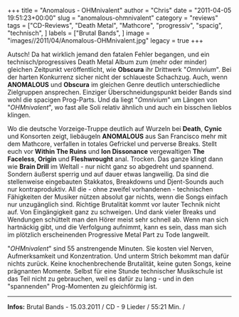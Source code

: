 +++
title = "Anomalous - OHMnivalent"
author = "Chris"
date = "2011-04-05 19:51:23+00:00"
slug = "anomalous-ohmnivalent"
category = "reviews"
tags = ["CD-Reviews", "Death Metal", "Mathcore", "progressiv", "spacig", "technisch", ]
labels = ["Brutal Bands", ]
image = "images//2011/04/Anomalous-OHMnivalent.jpg"
legacy = true
+++

Autsch! Da hat wirklich jemand den fatalen Fehler begangen, und ein technisch/progressives Death Metal Album zum (mehr oder minder) gleichen Zeitpunkt veröffentlicht, wie **Obscura** ihr Drittwerk "_Omnivium_". Bei der harten Konkurrenz sicher nicht der schlaueste Schachzug. Auch, wenn **ANOMALOUS** und **Obscura** im gleichen Genre deutlich unterschiedliche Zielgruppen ansprechen. Einziger Überschneidungspunkt beider Bands sind wohl die spacigen Prog-Parts. Und da liegt "_Omnivium_" um Längen von "_OHMnivalent_", wo fast alle Soli relativ ähnlich und auch ein bisschen lieblos klingen.

Wo die deutsche Vorzeige-Truppe deutlich auf Wurzeln bei **Death**, **Cynic** und Konsorten zeigt, liebäugeln **ANOMALOUS** aus San Francisco mehr mit dem Mathcore, verfallen in totales Gefrickel und perverse Breaks. Stellt euch vor **Within The Ruins** und **Ion Dissonance** vergewaltigen **The Faceless**, **Origin** und **Fleshwrought** anal. Trocken. Das ganze klingt dann wie **Brain Drill** im Weltall - nur nicht ganz so abgedreht und spannend. Sondern äußerst sperrig und auf dauer etwas langweilig. Da sind die stellenweise eingebauten Stakkatos, Breakdowns und Djent-Sounds auch nur kontraproduktiv.
All die - ohne zweifel vorhandenen - technischen Fähigkeiten der Musiker nützen absolut gar nichts, wenn die Songs einfach nur unzugänglich sind. Richtige Brutalität kommt vor lauter Technik nicht auf. Von Eingängigkeit ganz zu schweigen. Und dank vieler Breaks und Wendungen schüttelt man den Hörer meist sehr schnell ab. Wenn man sich hartnäckig gibt, und die Verfolgung aufnimmt, kann es sein, dass man sich im plötzlich erscheinenden Progressive Metal Part zu Tode langweilt.

"_OHMnivalent_" sind 55 anstrengende Minuten. Sie kosten viel Nerven, Aufmerksamkeit und Konzentration. Und unterm Strich bekommt man dafür nichts zurück. Keine knochenbrechende Brutalität, keine guten Songs, keine prägnanten Momente. Selbst für eine Stunde technischer Musikschule ist das Teil nicht zu gebrauchen, weil es dafür zu lang - und in den "spannenden" Prog-Momenten zu gleichförmig ist.





---
**Infos:**
Brutal Bands - 15.03.2011 / 
CD - 9 Lieder / 55:21 Min. / 
